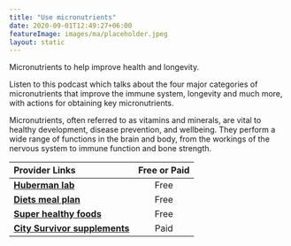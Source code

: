 ```yaml
---
title: "Use micronutrients"
date: 2020-09-01T12:49:27+06:00
featureImage: images/ma/placeholder.jpeg
layout: static
---
```


Micronutrients to help improve health and longevity.

Listen to this podcast which talks about the four major categories of micronutrients that improve the immune system, longevity and much more, with actions for obtaining key micronutrients.

Micronutrients, often referred to as vitamins and minerals, are vital to healthy development, disease prevention, and wellbeing. They perform a wide range of functions in the brain and body, from the workings of the nervous system to immune function and bone strength.

| Provider Links      | Free or Paid  |  
| :-----------          | :--------------:      |  
| [**Huberman lab**](https://hubermanlab.com/dr-rhonda-patrick-micronutrients-for-health-and-longevity/) | Free | 
| [**Diets meal plan**](https://www.dietsmealplan.com/micronutrient/) | Free | 
| [**Super healthy foods**](https://thesuperhealthyfood.com/micronutrient-diet-plan-for-weight-loss/) | Free | 
| [**City Survivor supplements**](https://citysurvivor.co.uk/) | Paid | 
  

<br/><br/>






